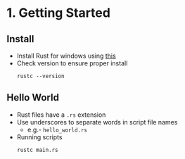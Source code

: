 # 1. Getting Started
## Install
* Install Rust for windows using [this](https://www.rust-lang.org/tools/install)
* Check version to ensure proper install 
    ```
    rustc --version
    ```

## Hello World
* Rust files have a `.rs` extension
* Use underscores to separate words in script file names
    * e.g.- `hello_world.rs`
* Running scripts
    ```
    rustc main.rs
    ```